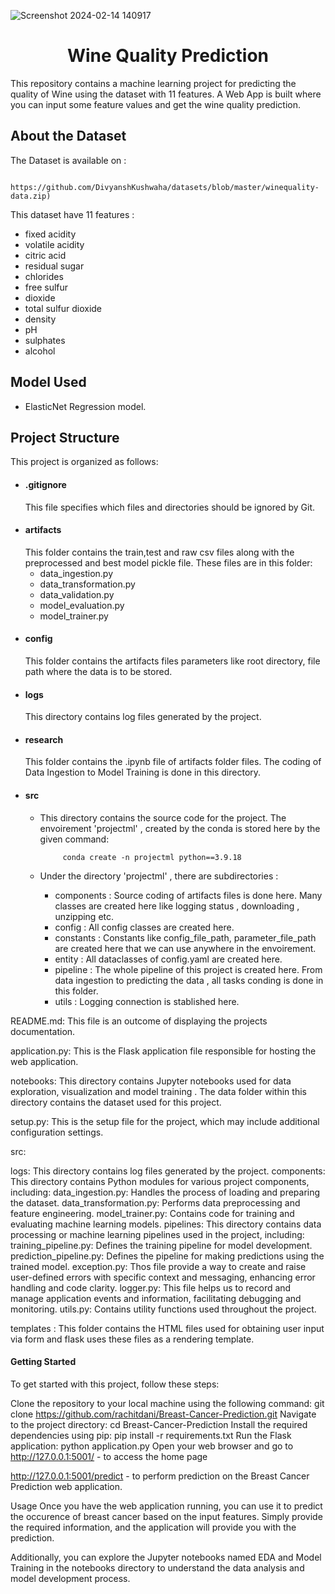 ![Screenshot 2024-02-14 140917](https://github.com/DivyanshKushwaha/Wine-Quality-Prediction/assets/121238698/525ae684-ca40-4f58-81c9-823d032e76f7 )



<h1 align="center">Wine Quality Prediction</h1>

This repository contains a machine learning project for predicting the quality of Wine using the dataset with 11 features. A Web App is built where you can input some feature values and get the wine quality prediction.

## About the Dataset


 The Dataset is available on : 

                       https://github.com/DivyanshKushwaha/datasets/blob/master/winequality-data.zip)

This dataset have 11 features :
  - fixed acidity
  - volatile acidity
  - citric acid
  - residual sugar
  - chlorides
  - free sulfur
  - dioxide
  - total sulfur dioxide
  - density
  - pH
  - sulphates
  - alcohol

## Model Used

- ElasticNet Regression model.




## Project Structure
This project is organized as follows:

- #### .gitignore
  This file specifies which files and directories should be ignored by Git.
- #### artifacts
     This folder contains the train,test and raw csv files along with the preprocessed and best model pickle file. These files are in this folder:
    - data_ingestion.py
    - data_transformation.py
    - data_validation.py
    - model_evaluation.py
    - model_trainer.py
- #### config
    This folder contains the artifacts files parameters like root directory, file path where the data is to be stored.
- #### logs
    This directory contains log files generated by the project.
- #### research
    This folder contains the .ipynb file of artifacts folder files. The coding of Data Ingestion to Model Training is done in this directory.
- #### src
    - This directory contains the source code for the project. The envoirement 'projectml' , created by the conda is stored here by the given command:
  
               conda create -n projectml python==3.9.18

  
    - Under the directory 'projectml' , there are subdirectories :
        - components : Source coding of artifacts files is done here. Many classes are created here like logging status , downloading , unzipping etc.
        - config : All config classes are created here.
        - constants : Constants like config_file_path, parameter_file_path are created here that we can use anywhere in the envoirement.
        - entity : All dataclasses of config.yaml are created here.
        - pipeline : The whole pipeline of this project is created here. From data ingestion to predicting the data , all tasks conding is done in this folder.
        - utils : Logging connection is stablished here.
          
           

README.md: This file is an outcome of displaying the projects documentation.

application.py: This is the Flask application file responsible for hosting the web application.

notebooks: This directory contains Jupyter notebooks used for data exploration, visualization and model training . The data folder within this directory contains the dataset used for this project.

setup.py: This is the setup file for the project, which may include additional configuration settings.

src: 

logs: This directory contains log files generated by the project.
components: This directory contains Python modules for various project components, including:
data_ingestion.py: Handles the process of loading and preparing the dataset.
data_transformation.py: Performs data preprocessing and feature engineering.
model_trainer.py: Contains code for training and evaluating machine learning models.
pipelines: This directory contains data processing or machine learning pipelines used in the project, including:
training_pipeline.py: Defines the training pipeline for model development.
prediction_pipeline.py: Defines the pipeline for making predictions using the trained model.
exception.py: Thos file provide a way to create and raise user-defined errors with specific context and messaging, enhancing error handling and code clarity.
logger.py: This file helps us to record and manage application events and information, facilitating debugging and monitoring.
utils.py: Contains utility functions used throughout the project.


templates : This folder contains the HTML files used for obtaining user input via form and flask uses these files as a rendering template.

#### Getting Started
To get started with this project, follow these steps:

Clone the repository to your local machine using the following command:
git clone https://github.com/rachitdani/Breast-Cancer-Prediction.git
Navigate to the project directory:
cd Breast-Cancer-Prediction
Install the required dependencies using pip:
pip install -r requirements.txt
Run the Flask application:
python application.py
Open your web browser and go to
http://127.0.0.1:5001/ - to access the home page

http://127.0.0.1:5001/predict - to perform prediction on the Breast Cancer Prediction web application.

Usage
Once you have the web application running, you can use it to predict the occurence of breast cancer based on the input features. Simply provide the required information, and the application will provide you with the prediction.

Additionally, you can explore the Jupyter notebooks named EDA and Model Training in the notebooks directory to understand the data analysis and model development process.
